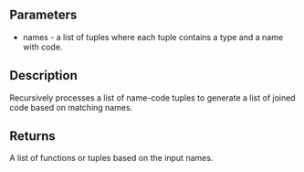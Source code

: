 ## Parameters

- names - a list of tuples where each tuple contains a type and a name with code.

## Description
Recursively processes a list of name-code tuples to generate a list of joined code based on matching names.

## Returns
A list of functions or tuples based on the input names.